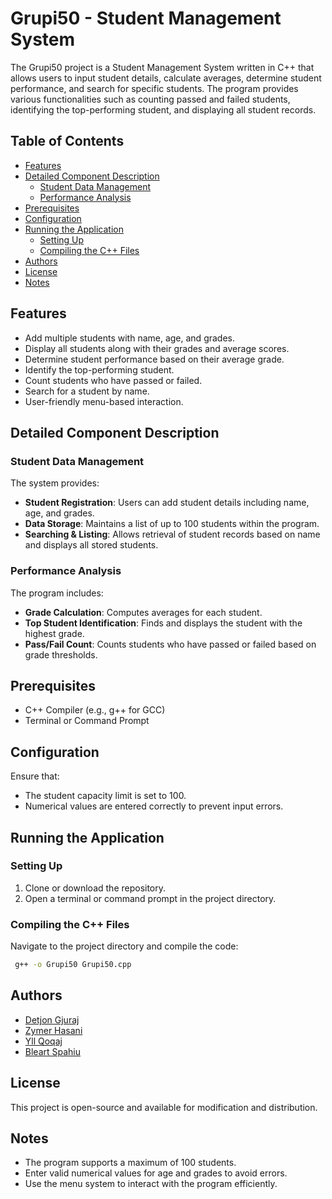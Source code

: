 # Grupi50 - Student Management System

The Grupi50 project is a Student Management System written in C++ that allows users to input student details, calculate averages, determine student performance, and search for specific students. The program provides various functionalities such as counting passed and failed students, identifying the top-performing student, and displaying all student records.

## Table of Contents
- [Features](#features)
- [Detailed Component Description](#detailed-component-description)
  - [Student Data Management](#student-data-management)
  - [Performance Analysis](#performance-analysis)
- [Prerequisites](#prerequisites)
- [Configuration](#configuration)
- [Running the Application](#running-the-application)
  - [Setting Up](#setting-up)
  - [Compiling the C++ Files](#compiling-the-c++-files)
- [Authors](#authors)
- [License](#license)
- [Notes](#notes)

## Features
- Add multiple students with name, age, and grades.
- Display all students along with their grades and average scores.
- Determine student performance based on their average grade.
- Identify the top-performing student.
- Count students who have passed or failed.
- Search for a student by name.
- User-friendly menu-based interaction.

## Detailed Component Description

### Student Data Management
The system provides:
- **Student Registration**: Users can add student details including name, age, and grades.
- **Data Storage**: Maintains a list of up to 100 students within the program.
- **Searching & Listing**: Allows retrieval of student records based on name and displays all stored students.

### Performance Analysis
The program includes:
- **Grade Calculation**: Computes averages for each student.
- **Top Student Identification**: Finds and displays the student with the highest grade.
- **Pass/Fail Count**: Counts students who have passed or failed based on grade thresholds.

## Prerequisites
- C++ Compiler (e.g., g++ for GCC)
- Terminal or Command Prompt

## Configuration
Ensure that:
- The student capacity limit is set to 100.
- Numerical values are entered correctly to prevent input errors.

## Running the Application

### Setting Up
1. Clone or download the repository.
2. Open a terminal or command prompt in the project directory.

### Compiling the C++ Files
Navigate to the project directory and compile the code:
```sh
 g++ -o Grupi50 Grupi50.cpp
```

## Authors
- [Detjon Gjuraj](https://github.com/Detjon28)
- [Zymer Hasani](https://github.com/zymerhasani)
- [Yll Qoqaj](https://github.com/YllQoqaj)
- [Bleart Spahiu](https://github.com/Bleart18)

## License
This project is open-source and available for modification and distribution.

## Notes
- The program supports a maximum of 100 students.
- Enter valid numerical values for age and grades to avoid errors.
- Use the menu system to interact with the program efficiently.
